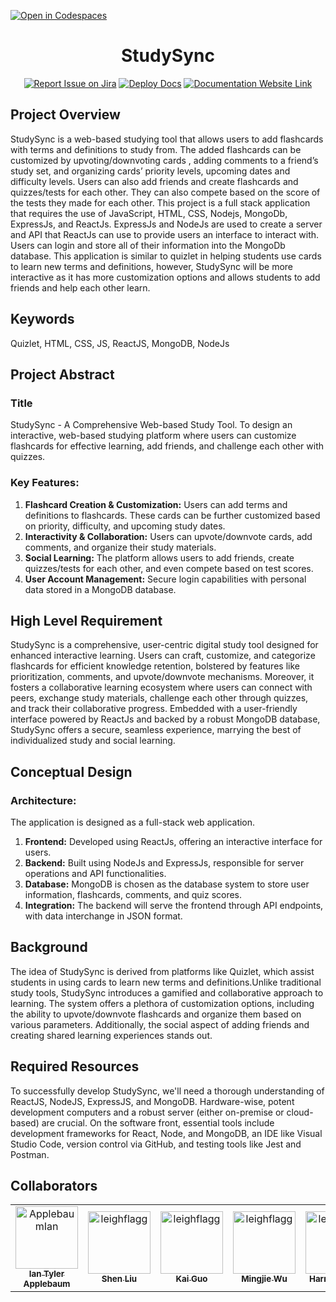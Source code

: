 [![Open in Codespaces](https://classroom.github.com/assets/launch-codespace-7f7980b617ed060a017424585567c406b6ee15c891e84e1186181d67ecf80aa0.svg)](https://classroom.github.com/open-in-codespaces?assignment_repo_id=11817743)
<div align="center">

# StudySync
[![Report Issue on Jira](https://img.shields.io/badge/Report%20Issues-Jira-0052CC?style=flat&logo=jira-software)](https://temple-cis-projects-in-cs.atlassian.net/jira/software/c/projects/DT/issues)
[![Deploy Docs](https://github.com/ApplebaumIan/tu-cis-4398-docs-template/actions/workflows/deploy.yml/badge.svg)](https://github.com/ApplebaumIan/tu-cis-4398-docs-template/actions/workflows/deploy.yml)
[![Documentation Website Link](https://img.shields.io/badge/-Documentation%20Website-brightgreen)](https://applebaumian.github.io/tu-cis-4398-docs-template/)


</div>

## Project Overview
StudySync is a web-based studying tool that allows users to add flashcards with terms and definitions to study from. The added flashcards can be customized by upvoting/downvoting cards , adding comments to a friend’s study set, and organizing cards’ priority levels, upcoming dates and difficulty levels. Users can also add friends and create flashcards and quizzes/tests for each other. They can also compete based on the score of the tests they made for each other. This project is a full stack application that requires the use of JavaScript, HTML, CSS, Nodejs, MongoDb, ExpressJs, and ReactJs. ExpressJs and NodeJs are used to create a server and API that ReactJs can use to provide users an interface to interact with. Users can login and store all of their information into the MongoDb database. This application is similar to quizlet in helping students use cards to learn new terms and definitions, however, StudySync will be more interactive as it has more customization options and allows students to add friends and help each other learn.

## Keywords

Quizlet, HTML, CSS, JS, ReactJS, MongoDB, NodeJs

## Project Abstract

### Title 
StudySync - A Comprehensive Web-based Study Tool. To design an interactive, web-based studying platform where users can customize flashcards for effective learning, add friends, and challenge each other with quizzes.

### Key Features:
1. **Flashcard Creation & Customization:** Users can add terms and definitions to flashcards. These cards can be further customized based on priority, difficulty, and upcoming study dates.
2. **Interactivity & Collaboration:** Users can upvote/downvote cards, add comments, and organize their study materials.
3. **Social Learning:** The platform allows users to add friends, create quizzes/tests for each other, and even compete based on test scores.
4. **User Account Management:** Secure login capabilities with personal data stored in a MongoDB database.

## High Level Requirement

StudySync is a comprehensive, user-centric digital study tool designed for enhanced interactive learning. Users can craft, customize, and categorize flashcards for efficient knowledge retention, bolstered by features like prioritization, comments, and upvote/downvote mechanisms. Moreover, it fosters a collaborative learning ecosystem where users can connect with peers, exchange study materials, challenge each other through quizzes, and track their collaborative progress. Embedded with a user-friendly interface powered by ReactJs and backed by a robust MongoDB database, StudySync offers a secure, seamless experience, marrying the best of individualized study and social learning.

## Conceptual Design

### Architecture:
The application is designed as a full-stack web application.

1. **Frontend:** Developed using ReactJs, offering an interactive interface for users.
2. **Backend:** Built using NodeJs and ExpressJs, responsible for server operations and API functionalities.
3. **Database:** MongoDB is chosen as the database system to store user information, flashcards, comments, and quiz scores.
4. **Integration:** The backend will serve the frontend through API endpoints, with data interchange in JSON format.

## Background

The idea of StudySync is derived from platforms like Quizlet, which assist students in using cards to learn new terms and definitions.Unlike traditional study tools, StudySync introduces a gamified and collaborative approach to learning. The system offers a plethora of customization options, including the ability to upvote/downvote flashcards and organize them based on various parameters. Additionally, the social aspect of adding friends and creating shared learning experiences stands out.

## Required Resources

To successfully develop StudySync, we'll need a thorough understanding of ReactJS, NodeJS, ExpressJS, and MongoDB. Hardware-wise, potent development computers and a robust server (either on-premise or cloud-based) are crucial. On the software front, essential tools include development frameworks for React, Node, and MongoDB, an IDE like Visual Studio Code, version control via GitHub, and testing tools like Jest and Postman. 

## Collaborators

[//]: # ( readme: collaborators -start )
<table>
<tr>
    <td align="center">
        <a href="https://github.com/ApplebaumIan">
            <img src="https://avatars.githubusercontent.com/u/9451941?v=4" width="100;" alt="ApplebaumIan"/>
            <br />
            <sub><b>Ian Tyler Applebaum</b></sub>
        </a>
    </td>
    <td align="center">
        <a href="https://github.com/tuh18904temple">
            <img src="https://avatars.githubusercontent.com/u/111998266?v=4" width="100;" alt="leighflagg"/>
            <br />
            <sub><b>Shen Liu</b></sub>
        </a>
    </td><td align="center">
        <a href="https://github.com/tuo85214temple">
            <img src="https://avatars.githubusercontent.com/u/123430237?s=400&u=8a0c706c017ba40d3d13690851efac759017bfd6&v=4" width="100;" alt="leighflagg"/>
            <br />
            <sub><b>Kai Guo</b></sub>
        </a>
    </td><td align="center">
        <a href="https://[github.com//mingjiew522)">
            <img src="https://avatars.githubusercontent.com/u/112578002?v=4" width="100;" alt="leighflagg"/>
            <br />
            <sub><b>Mingjie Wu</b></sub>
        </a>
    </td><td align="center">
        <a href="https://github.com/harriskwong1208">
            <img src="https://avatars.githubusercontent.com/u/123189023?v=4" width="100;" alt="leighflagg"/>
            <br />
            <sub><b>Harris Kwong</b></sub>
        </a>
    </td> 
    <td align="center">
        <a href="https://github.com/tuk74678">
            <img src="https://avatars.githubusercontent.com/u/70645481?v=4" width="100;" alt="leighflagg"/>
            <br />
            <sub><b>Leapheng Keam</b></sub>
        </a>
    </td>  
    <td align="center">
        <a href="https://github.com/atoaidoocr7">
            <img src="https://avatars.githubusercontent.com/u/77356776?v=4" width="100;" alt="leighflagg"/>
            <br />
            <sub><b>Ato Aidoo</b></sub>
        </a>
    </td>  
</tr>
    
</table>

[//]: # ( readme: collaborators -end )
